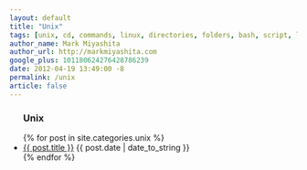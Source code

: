 ```yaml
---
layout: default
title: "Unix"
tags: [unix, cd, commands, linux, directories, folders, bash, script, linux, ubuntu, arch]
author_name: Mark Miyashita
author_url: http://markmiyashita.com
google_plus: 101180624276428786239
date: 2012-04-19 13:49:00 -8
permalink: /unix
article: false
---
```


<ul id="posts">
  <h3 class="nine columns offset-by-four">Unix</h3>
  {% for post in site.categories.unix %}
    <li>
      <a class="nine columns offset-by-four" href="{{ post.url }}">{{ post.title }}</a>
      <span class="three columns">{{ post.date | date_to_string }}</span>
    </li>
  {% endfor %}
</ul>